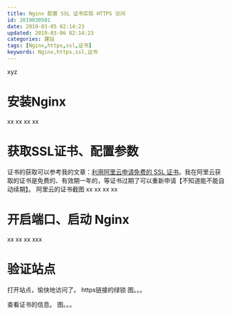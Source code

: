 ```yaml
---
title: Nginx 配置 SSL 证书实现 HTTPS 访问
id: 2019030501
date: 2019-03-05 02:14:23
updated: 2019-03-06 02:14:23
categories: 建站
tags: [Nginx,https,ssl,证书]
keywords: Nginx,https,ssl,证书
---
```



xyz


<!-- more -->


# 安装Nginx

xx
xx
xx
xx


# 获取SSL证书、配置参数

证书的获取可以参考我的文章：[利用阿里云申请免费的 SSL 证书](https://www.playpi.org/2019030401.html)。我在阿里云获取的证书是免费的、有效期一年的，等证书过期了可以重新申请【不知道能不能自动续期】。
阿里云的证书截图
xx
xx
xx
xx


# 开启端口、启动 Nginx


xx
xx
xx
xxx


# 验证站点


打开站点，愉快地访问了。
https链接的绿锁
图。。。

查看证书的信息。
图。。。

